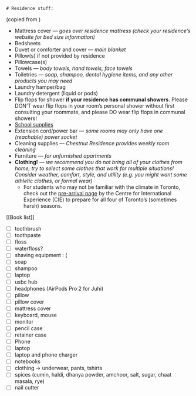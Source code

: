 	# Residence stuff:
(copied from )
- Mattress cover _—_ _goes over residence mattress (check your residence’s website for bed size information)_
- Bedsheets
- Duvet or comforter and cover __—_ main blanket_
- Pillow(s) if not provided by residence 
- Pillowcase(s)
- Towels __—_ body towels, hand towels, face towels_
- Toiletries __—_ soap, shampoo, dental hygiene items, and any other products you may need_
- Laundry hamper/bag
- Laundry detergent (liquid or pods)
- Flip flops for shower **if your residence has communal showers**. Please DON’T wear flip flops in your room’s personal shower without first consulting your roommate, and please DO wear flip flops in communal showers!
- [School supplies](https://orientation.engsci.utoronto.ca/school-supplies/)
- Extension cord/power bar __—_ some rooms may only have one (reachable) power socket_
- Cleaning supplies __—_ Chestnut Residence provides weekly room cleaning_
- Furniture — _for unfurnished apartments_
- **Clothing!** — _we recommend you do not bring all of your clothes from home; try to select some clothes that work for multiple situations! Consider weather, comfort, style, and utility (e.g. you might want some athletic clothes, or formal wear)_
    - For students who may not be familiar with the climate in Toronto, check out the [pre-arrival page](https://internationalexperience.utoronto.ca/international-student-services/resource-and-information-hub/pre-arrival/) by the Centre for International Experience (CIE) to prepare for all four of Toronto’s (sometimes harsh) seasons.

[[Book list]]
- [ ] toothbrush
- [ ] toothpaste
- [ ] floss
- [ ] waterfloss?
- [ ] shaving equipment : (
- [ ] soap
- [ ] shampoo
- [ ] laptop
- [ ] usbc hub
- [ ] headphones (AirPods Pro 2 for Juhi)
- [ ] pillow
- [ ] pillow cover
- [ ] mattress cover
- [ ] keyboard, mouse
- [ ] monitor
- [ ] pencil case
- [ ] retainer case
- [ ] Phone 
- [ ] laptop
- [ ] laptop and phone charger
- [ ] notebooks
- [ ] clothing -> underwear, pants, tshirts
- [ ] spices (cumin, haldi, dhanya powder, amchoor, salt, sugar, chaat masala, rye)
- [ ] nail cutter
